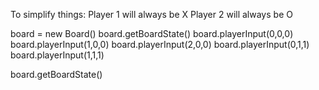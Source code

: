 To simplify things:
Player 1 will always be X
Player 2 will always be O


board = new Board()
board.getBoardState()
board.playerInput(0,0,0)
board.playerInput(1,0,0)
board.playerInput(2,0,0)
board.playerInput(0,1,1)
board.playerInput(1,1,1)

board.getBoardState()
<!-- board.playerInput(2,1,1) -->